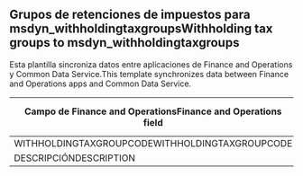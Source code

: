 ## <a name="withholding-tax-groups-to-msdyn_withholdingtaxgroups"></a><span data-ttu-id="fe349-101">Grupos de retenciones de impuestos para msdyn_withholdingtaxgroups</span><span class="sxs-lookup"><span data-stu-id="fe349-101">Withholding tax groups to msdyn_withholdingtaxgroups</span></span>

<span data-ttu-id="fe349-102">Esta plantilla sincroniza datos entre aplicaciones de Finance and Operations y Common Data Service.</span><span class="sxs-lookup"><span data-stu-id="fe349-102">This template synchronizes data between Finance and Operations apps and Common Data Service.</span></span>

<span data-ttu-id="fe349-103">Campo de Finance and Operations</span><span class="sxs-lookup"><span data-stu-id="fe349-103">Finance and Operations field</span></span> | <span data-ttu-id="fe349-104">Tipo de asignación</span><span class="sxs-lookup"><span data-stu-id="fe349-104">Map type</span></span> | <span data-ttu-id="fe349-105">Otro campo de Dynamics 365</span><span class="sxs-lookup"><span data-stu-id="fe349-105">Other Dynamics 365 field</span></span> | <span data-ttu-id="fe349-106">Valor predeterminado</span><span class="sxs-lookup"><span data-stu-id="fe349-106">Default value</span></span>
---|---|---|---
<span data-ttu-id="fe349-107">WITHHOLDINGTAXGROUPCODE</span><span class="sxs-lookup"><span data-stu-id="fe349-107">WITHHOLDINGTAXGROUPCODE</span></span> | = | <span data-ttu-id="fe349-108">msdyn_name</span><span class="sxs-lookup"><span data-stu-id="fe349-108">msdyn_name</span></span> | 
<span data-ttu-id="fe349-109">DESCRIPCIÓN</span><span class="sxs-lookup"><span data-stu-id="fe349-109">DESCRIPTION</span></span> | = | <span data-ttu-id="fe349-110">msdyn_description</span><span class="sxs-lookup"><span data-stu-id="fe349-110">msdyn_description</span></span> | 

